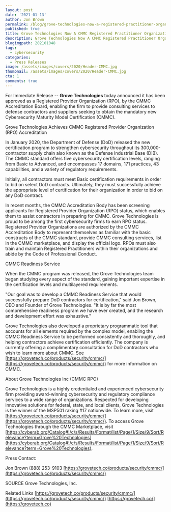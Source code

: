 ```yaml
---
layout: post
date: '2021-01-13'
author: Jon Brown
permalink: /blog/grove-technologies-now-a-registered-practitioner-organization/
published: true
title: Grove Technologies Now A CMMC Registered Practitioner Organization
description: Grove Technologies Now A CMMC Registered Practitioner Organization
blogimgpath: 202101048 
tags:
  - cybersecurity
categories:
  - Press Releases
image: /assets/images/covers/2020/Header-CMMC.jpg
thumbnail: /assets/images/covers/2020/Header-CMMC.jpg
cta: 1
comments: true
---
```

For Immediate Release -- **Grove Technologies** today announced it has been approved as a Registered Provider Organization (RPO), by the CMMC Accreditation Board, enabling the firm to provide consulting services to defense contractors and suppliers seeking to obtain the mandatory new Cybersecurity Maturity Model Certification (CMMC).

Grove Technologies Achieves CMMC Registered Provider Organization (RPO) Accreditation

In January 2020, the Department of Defense (DoD) released the new certification program to strengthen cybersecurity throughout its 300,000-contractor supply chain also known as the Defense Industrial Base (DIB). The CMMC standard offers five cybersecurity certification levels, ranging from Basic to Advanced, and encompasses 17 domains, 171 practices, 43 capabilities, and a variety of regulatory requirements.

Initially, all contractors must meet Basic certification requirements in order to bid on select DoD contracts. Ultimately, they must successfully achieve the appropriate level of certification for their organization in order to bid on any DoD contract.

In recent months, the CMMC Accreditation Body has been screening applicants for Registered Provider Organization (RPO) status, which enables them to assist contractors in preparing for CMMC. Grove Technologies is proud to be among the first cybersecurity firms to earn RPO status. Registered Provider Organizations are authorized by the CMMC Accreditation Body to represent themselves as familiar with the basic constructs of the CMMC standard, provide CMMC consulting services, list in the CMMC marketplace, and display the official logo. RPOs must also train and maintain Registered Practitioners within their organizations and abide by the Code of Professional Conduct.

CMMC Readiness Service

When the CMMC program was released, the Grove Technologies team began studying every aspect of the standard, gaining important expertise in the certification levels and multilayered requirements.

"Our goal was to develop a CMMC Readiness Service that would successfully prepare DoD contractors for certification," said Jon Brown, CEO and Founder of Grove Technologies. "It is by far the most comprehensive readiness program we have ever created, and the research and development effort was exhaustive."

Grove Technologies also developed a proprietary programmatic tool that accounts for all elements required by the complex model, enabling the CMMC Readiness Service to be performed consistently and thoroughly, and helping contractors achieve certification efficiently. The company is currently offering a complimentary consultation for DoD contractors who wish to learn more about CMMC. See [https://grovetech.co/products/security/cmmc/](https://grovetech.co/products/security/cmmc/) for more information on CMMC.

About Grove Technologies Inc (CMMC RPO)

Grove Technologies is a highly credentialed and experienced cybersecurity firm providing award-winning cybersecurity and regulatory compliance services to a wide range of organizations. Respected for developing innovative solutions for federal, state, and local clients, Grove Technologies is the winner of the MSP501 raking #17 nationwide. To learn more, visit [https://grovetech.co/products/security/cmmc/](https://grovetech.co/products/security/cmmc/). To access Grove Technologies through the CMMC Marketplace, visit [https://cyberab.org/Catalog#!/c/s/Results/Format/list/Page/1/Size/9/Sort/Relevance?term=Grove%20Technologies](https://cyberab.org/Catalog#!/c/s/Results/Format/list/Page/1/Size/9/Sort/Relevance?term=Grove%20Technologies).

Press Contact:

Jon Brown
(888) 253-9103
[https://grovetech.co/products/security/cmmc/](https://grovetech.co/products/security/cmmc/)

SOURCE Grove Technologies, Inc.

Related Links
[https://grovetech.co/products/security/cmmc/](https://grovetech.co/products/security/cmmc/)
[https://grovetech.co/](https://grovetech.co)
